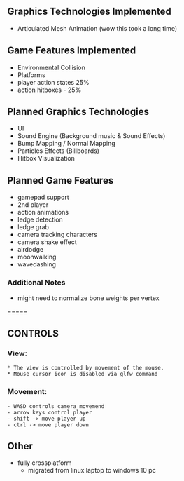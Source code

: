 ## Graphics Technologies Implemented ##
- Articulated Mesh Animation (wow this took a long time)

## Game Features Implemented ##
- Environmental Collision
- Platforms
- player action states 25%
- action hitboxes - 25% 

## Planned Graphics Technologies ##
- UI
- Sound Engine (Background music & Sound Effects)
- Bump Mapping / Normal Mapping
- Particles Effects (Billboards)
- Hitbox Visualization

## Planned Game Features ##
* gamepad support
* 2nd player
* action animations
* ledge detection
* ledge grab
* camera tracking characters
* camera shake effect
* airdodge
* moonwalking
* wavedashing


### Additional Notes ###
* might need to normalize bone weights per vertex

=====

## CONTROLS ##

### View: ###
    * The view is controlled by movement of the mouse.
    * Mouse cursor icon is disabled via glfw command

### Movement: ###
    - WASD controls camera movemend
    - arrow keys control player
    - shift -> move player up
    - ctrl -> move player down

## Other ##
* fully crossplatform
    - migrated from linux laptop to windows 10 pc